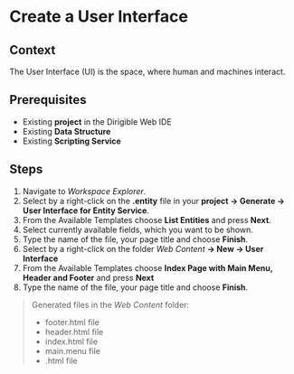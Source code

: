 # Create a User Interface

## Context
The User Interface (UI) is the space, where human and machines interact.

## Prerequisites
* Existing **project** in the Dirigible Web IDE
* Existing **Data Structure**
* Existing **Scripting Service**

## Steps
1. Navigate to *Workspace Explorer*. 
2. Select by a right-click on the **.entity** file in your **project -> Generate -> User Interface for Entity Service**.
3. From the Available Templates choose **List Entities** and press **Next**.
4. Select currently available fields, which you want to be shown.
5. Type the name of the file, your page title and choose **Finish**.
6. Select by a right-click on the folder *Web Content* **-> New -> User Interface**
7. From the Available Templates choose **Index Page with Main Menu, Header and Footer** and press **Next**
8. Type the name of the file, your page title and choose **Finish**.
> Generated files in the *Web Content* folder: <br/>
> - footer.html file <br/>
> - header.html file <br/>
> - index.html file <br/>
> - main.menu file <br/>
> - .html file
